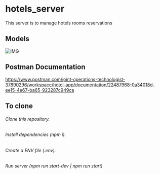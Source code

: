 # hotels_server
This server is to manage hotels rooms reservations

## Models
![IMG](https://i.ibb.co/fpWVGvP/hotel-server-models.jpg)

## Postman Documentation
https://www.postman.com/joint-operations-technologist-37890296/workspace/hotel-app/documentation/22487968-0a34018d-ee15-4e67-ba65-923287c949ca

## To clone

###### Clone this repository.
###### Install dependencies (npm i).
###### Create a ENV file (.env).
###### Run server (npm run start-dev | npm run start)
